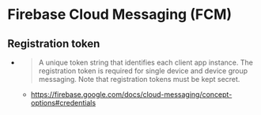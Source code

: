 # Firebase Cloud Messaging (FCM)
## Registration token
* > A unique token string that identifies each client app instance. The registration token is required for single device and device group messaging. Note that registration tokens must be kept secret.
  * https://firebase.google.com/docs/cloud-messaging/concept-options#credentials
